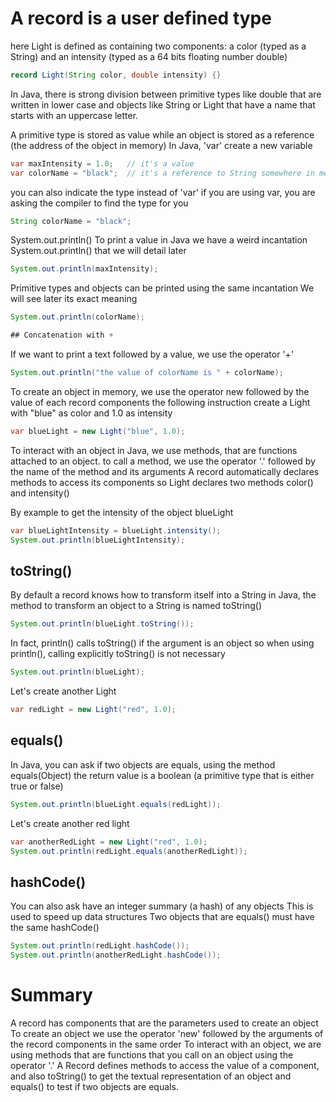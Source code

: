 
# A record is a user defined type
here Light is defined as containing two components: a color (typed as a String) and
an intensity (typed as a 64 bits floating number double) 
```java
record Light(String color, double intensity) {}
```

In Java, there is strong division between primitive types like double that are written in lower case and
objects like String or Light that have a name that starts with an uppercase letter.

A primitive type is stored as value while an object is stored as
a reference (the address of the object in memory)
In Java, 'var' create a new variable
```java
var maxIntensity = 1.0;   // it's a value
var colorName = "black";  // it's a reference to String somewhere in memory
```

you can also indicate the type instead of 'var'
if you are using var, you are asking the compiler to find the type for you
```java
String colorName = "black";
```


System.out.println()
To print a value in Java we have a weird incantation System.out.println() that we will detail later
```java
System.out.println(maxIntensity);
```

Primitive types and objects can be printed using the same incantation
We will see later its exact meaning
```java
System.out.println(colorName);
```

```java
## Concatenation with +
```
If we want to print a text followed by a value, we use the operator '+'
```java
System.out.println("the value of colorName is " + colorName);
```

To create an object in memory, we use the operator new followed by the value of each record components
the following instruction create a Light with "blue" as color and 1.0 as intensity
```java
var blueLight = new Light("blue", 1.0);
```

To interact with an object in Java, we use methods, that are functions attached to an object.
to call a method, we use the operator '.' followed by the name of the method and its arguments
A record automatically declares methods to access its components so Light declares two methods
color() and intensity()

By example to get the intensity of the object blueLight
```java
var blueLightIntensity = blueLight.intensity();
System.out.println(blueLightIntensity);
```

## toString()
By default a record knows how to transform itself into a String
in Java, the method to transform an object to a String is named toString()
```java
System.out.println(blueLight.toString());
```

In fact, println() calls toString() if the argument is an object
so when using println(), calling explicitly toString() is not necessary
```java
System.out.println(blueLight);
```

Let's create another Light
```java
var redLight = new Light("red", 1.0);
```

## equals()
In Java, you can ask if two objects are equals, using the method equals(Object)
the return value is a boolean (a primitive type that is either true or false)
```java
System.out.println(blueLight.equals(redLight));
```

Let's create another red light
```java
var anotherRedLight = new Light("red", 1.0);
System.out.println(redLight.equals(anotherRedLight));
```

## hashCode()
You can also ask have an integer summary (a hash) of any objects
This is used to speed up data structures
Two objects that are equals() must have the same hashCode()
```java
System.out.println(redLight.hashCode());
System.out.println(anotherRedLight.hashCode());
```


# Summary
A record has components that are the parameters used to create an object
To create an object we use the operator 'new' followed by the arguments of the
record components in the same order
To interact with an object, we are using methods that are functions that you
call on an object using the operator '.'
A Record defines methods to access the value of a component, and also
toString() to get the textual representation of an object and
equals() to test if two objects are equals.
